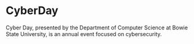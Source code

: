 # CyberDay
Cyber Day, presented by the Department of Computer Science at Bowie State University, is an annual event focused on cybersecurity.
